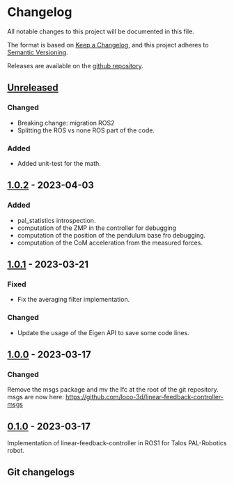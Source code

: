 # Changelog

All notable changes to this project will be documented in this file.

The format is based on [Keep a Changelog](https://keepachangelog.com/en/1.1.0/),
and this project adheres to [Semantic Versioning](https://semver.org/spec/v2.0.0.html).

Releases are available on the [github repository](https://github.com/loco-3d/linear-feedback-controller/releases).

## [Unreleased]

### Changed

- Breaking change: migration ROS2
- Splitting the ROS vs none ROS part of the code.

### Added

- Added unit-test for the math.

## [1.0.2] - 2023-04-03

### Added

- pal_statistics introspection.
- computation of the ZMP in the controller for debugging
- computation of the position of the pendulum base fro debugging.
- computation of the CoM acceleration from the measured forces.

## [1.0.1] - 2023-03-21

### Fixed

- Fix the averaging filter implementation.

### Changed

- Update the usage of the Eigen API to save some code lines.

## [1.0.0] - 2023-03-17

### Changed

Remove the msgs package and mv the lfc at the root of the git repository.
msgs are now here: https://github.com/loco-3d/linear-feedback-controller-msgs

## [0.1.0] - 2023-03-17

Implementation of linear-feedback-controller in ROS1 for Talos PAL-Robotics robot.

## Git changelogs

[Unreleased]: https://github.com/loco-3d/linear-feedback-controller/compare/v1.0.2...HEAD
[1.0.2]: https://github.com/loco-3d/linear-feedback-controller/compare/v1.0.1...v1.0.2
[1.0.1]: https://github.com/loco-3d/linear-feedback-controller/compare/v1.0.0...v1.0.1
[1.0.0]: https://github.com/loco-3d/linear-feedback-controller/compare/v0.1.0...v1.0.0
[0.1.0]: https://github.com/loco-3d/linear-feedback-controller/releases/tag/v0.1.0
